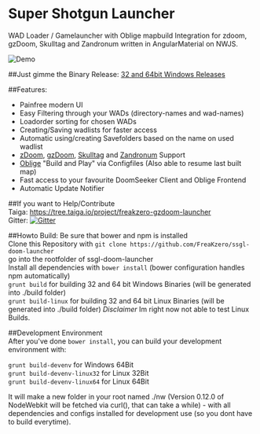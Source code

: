 # Super Shotgun Launcher  
WAD Loader / Gamelauncher with Oblige mapbuild Integration for zdoom, gzDoom, Skulltag and Zandronum written in AngularMaterial on NWJS. 

![Demo](https://github.com/FreaKzero/ssgl-doom-launcher/blob/master/readme/readme.gif)

##Just gimme the Binary Release:
[32 and 64bit Windows Releases](https://github.com/FreaKzero/ssgl-doom-launcher/releases)

##Features:  
- Painfree modern UI
- Easy Filtering through your WADs (directory-names and wad-names)
- Loadorder sorting for chosen WADs
- Creating/Saving wadlists for faster access
- Automatic using/creating Savefolders based on the name on used wadlist
- [zDoom](http://zdoom.org), [gzDoom](https://github.com/coelckers/gzdoom), [Skulltag](http://www.skulltag.com/) and [Zandronum](https://zandronum.com/) Support
- [Oblige](http://oblige.sourceforge.net/) "Build and Play" via Configfiles (Also able to resume last built map)
- Fast access to your favourite DoomSeeker Client and Oblige Frontend
- Automatic Update Notifier

##If you want to Help/Contribute  
Taiga: https://tree.taiga.io/project/freakzero-gzdoom-launcher  
Gitter: [![Gitter](https://badges.gitter.im/Join%20Chat.svg)](https://gitter.im/FreaKzero/ssgl-doom-launcher?utm_source=badge&utm_medium=badge&utm_campaign=pr-badge&utm_content=body_badge)

##Howto Build:
Be sure that bower and npm is installed  
Clone this Repository with ```git clone https://github.com/FreaKzero/ssgl-doom-launcher```  
go into the rootfolder of ssgl-doom-launcher  
Install all dependencies with ```bower install``` (bower configuration handles npm automatically)  
```grunt build``` for building 32 and 64 bit Windows Binaries (will be generated into ./build folder)  
```grunt build-linux``` for building 32 and 64 bit Linux Binaries (will be generated into ./build folder) *Disclaimer* Im right now not able to test Linux Builds.

##Development Environment  
After you've done ```bower install```, you can build your development environment with:

```grunt build-devenv``` for Windows 64Bit  
```grunt build-devenv-linux32``` for Linux 32Bit  
```grunt build-devenv-linux64``` for Linux 64Bit  

It will make a new folder in your root named ./nw (Version 0.12.0 of NodeWebkit will be fetched via curl(), that can take a while) - with all dependencies and configs installed for development use (so you dont have to build everytime).
